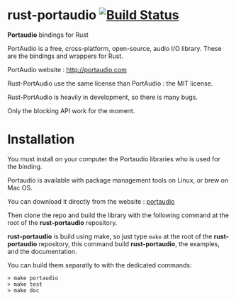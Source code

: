 rust-portaudio [![Build Status](https://travis-ci.org/jeremyletang/rust-portaudio.png?branch=master)](https://travis-ci.org/jeremyletang/rust-portaudio)
==============

__Portaudio__ bindings for Rust

PortAudio is a free, cross-platform, open-source, audio I/O library.
These are the bindings and wrappers for Rust.

PortAudio website : http://portaudio.com

Rust-PortAudio use the same license than PortAudio : the MIT license.

Rust-PortAudio is heavily in development, so there is many bugs.

Only the blocking API work for the moment.


# Installation

You must install on your computer the Portaudio libraries who is used for the binding.

Portaudio is available with package management tools on Linux, or brew on Mac OS.

You can download it directly from the website : [portaudio](http://www.portaudio.com/download.html)

Then clone the repo and build the library with the following command at the root of the __rust-portaudio__ repository.

__rust-portaudio__ is build using make, so just type `make` at the root of the __rust-portaudio__ repository, this command
build __rust-portaudio__, the examples, and the documentation.

You can build them separatly to with the dedicated commands:

```Shell
> make portaudio
> make test
> make doc
```